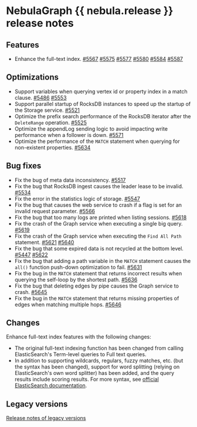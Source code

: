 # NebulaGraph {{ nebula.release }} release notes

## Features

- Enhance the full-text index. [#5567](https://github.com/vesoft-inc/nebula/pull/5567) [#5575](https://github.com/vesoft-inc/nebula/pull/5575) [#5577](https://github.com/vesoft-inc/nebula/pull/5577) [#5580](https://github.com/vesoft-inc/nebula/pull/5580) [#5584](https://github.com/vesoft-inc/nebula/pull/5584) [#5587](https://github.com/vesoft-inc/nebula/pull/5587)

## Optimizations

- Support variables when querying vertex id or property index in a match clause. [#5486](https://github.com/vesoft-inc/nebula/pull/5486) [#5553](https://github.com/vesoft-inc/nebula/pull/5553)
- Support parallel startup of RocksDB instances to speed up the startup of the Storage service. [#5521](https://github.com/vesoft-inc/nebula/pull/5521)
- Optimize the prefix search performance of the RocksDB iterator after the `DeleteRange` operation. [#5525](https://github.com/vesoft-inc/nebula/pull/5525)
- Optimize the appendLog sending logic to avoid impacting write performance when a follower is down. [#5571](https://github.com/vesoft-inc/nebula/pull/5571)
- Optimize the performance of the `MATCH` statement when querying for non-existent properties. [#5634](https://github.com/vesoft-inc/nebula/pull/5634)

## Bug fixes

- Fix the bug of meta data inconsistency. [#5517](https://github.com/vesoft-inc/nebula/pull/5517)
- Fix the bug that RocksDB ingest causes the leader lease to be invalid. [#5534](https://github.com/vesoft-inc/nebula/pull/5534)
- Fix the error in the statistics logic of storage. [#5547](https://github.com/vesoft-inc/nebula/pull/5547)
- Fix the bug that causes the web service to crash if a flag is set for an invalid request parameter. [#5566](https://github.com/vesoft-inc/nebula/pull/5566)
- Fix the bug that too many logs are printed when listing sessions. [#5618](https://github.com/vesoft-inc/nebula/pull/5618)
- Fix the crash of the Graph service when executing a single big query. [#5619](https://github.com/vesoft-inc/nebula/pull/5619)
- Fix the crash of the Graph service when executing the `Find All Path` statement. [#5621](https://github.com/vesoft-inc/nebula/pull/5621) [#5640](https://github.com/vesoft-inc/nebula/pull/5640)
- Fix the bug that some expired data is not recycled at the bottom level. [#5447](https://github.com/vesoft-inc/nebula/pull/5447) [#5622](https://github.com/vesoft-inc/nebula/pull/5622)
- Fix the bug that adding a path variable in the `MATCH` statement causes the `all()` function push-down optimization to fail. [#5631](https://github.com/vesoft-inc/nebula/pull/5631)
- Fix the bug in the `MATCH` statement that returns incorrect results when querying the self-loop by the shortest path. [#5636](https://github.com/vesoft-inc/nebula/pull/5636)
- Fix the bug that deleting edges by pipe causes the Graph service to crash. [#5645](https://github.com/vesoft-inc/nebula/pull/5645)
- Fix the bug in the `MATCH` statement that returns missing properties of edges when matching multiple hops. [#5646](https://github.com/vesoft-inc/nebula/pull/5646)

## Changes

Enhance full-text index features with the following changes:

- The original full-text indexing function has been changed from calling ElasticSearch's Term-level queries to Full text queries.
- In addition to supporting wildcards, regulars, fuzzy matches, etc. (but the syntax has been changed), support for word splitting (relying on ElasticSearch's own word splitter) has been added, and the query results include scoring results. For more syntax, see [official ElasticSearch documentation](https://www.elastic.co/guide/en/elasticsearch/reference/current/full-text-queries.html).

## Legacy versions

[Release notes of legacy versions](https://nebula-graph.io/posts/)
